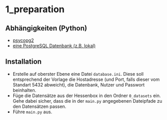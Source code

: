 # 1_preparation

## Abhängigkeiten (Python)
- [psycopg2](https://pypi.org/project/psycopg2/)
- [eine PostgreSQL Datenbank (z.B. lokal)](https://www.postgresql.org/download/)

## Installation
-  Erstelle auf oberster Ebene eine Datei `database.ini`. Diese soll entsprechend der Vorlage die Hostadresse (und Port, falls dieser vom Standart 5432 abweicht), die Datenbank, Nutzer und Passwort beinhalten.
-  Füge die Datensätze aus der Hessenbox in den Ordner `0_datasets` ein. Gehe dabei sicher, dass die in der `main.py` angegebenen Dateipfade zu den Datensätzen passen.
-  Führe `main.py` aus.